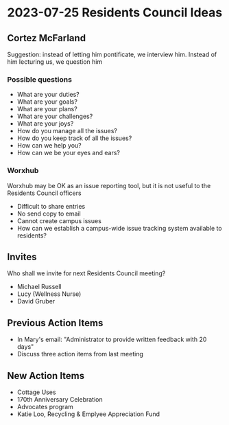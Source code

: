 # 2023-07-25 Residents Council Ideas


## Cortez McFarland

Suggestion: instead of letting him pontificate, we interview him. Instead of him lecturing us, we question him

### Possible questions

* What are your duties?
* What are your goals?
* What are your plans?
* What are your challenges?
* What are your joys?
* How do you manage all the issues?
* How do you keep track of all the issues?
* How can we help you?
* How can we be your eyes and ears?

### Worxhub

Worxhub may be OK as an issue reporting tool, but it is not useful to the Residents Council officers

* Difficult to share entries
* No send copy to email
* Cannot create campus issues
* How can we establish a campus-wide issue tracking system available to residents?

## Invites

Who shall we invite for next Residents Council meeting?

* Michael Russell
* Lucy (Wellness Nurse)
* David Gruber

## Previous Action Items

* In Mary's email: "Administrator to provide written feedback with 20 days"
* Discuss three action items from last meeting

## New Action Items

* Cottage Uses
* 170th Anniversary Celebration
* Advocates program
* Katie Loo, Recycling & Emplyee Appreciation Fund

